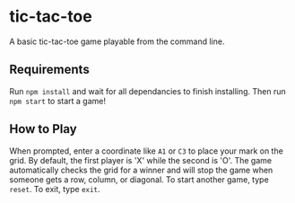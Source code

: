 # tic-tac-toe

A basic tic-tac-toe game playable from the command line.

## Requirements

Run `npm install` and wait for all dependancies to finish installing. Then run `npm start` to start a game!

## How to Play

When prompted, enter a coordinate like `A1` or `C3` to place your mark on the grid. By default, the first player is 'X' while the second is 'O'. The game automatically checks the grid for a winner and will stop the game when someone gets a row, column, or diagonal. To start another game, type `reset`. To exit, type `exit`.